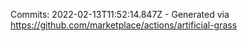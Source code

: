 Commits: 2022-02-13T11:52:14.847Z - Generated via https://github.com/marketplace/actions/artificial-grass
<br>
